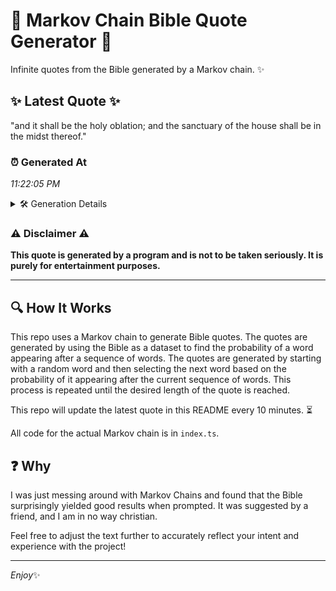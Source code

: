 # 📖 Markov Chain Bible Quote Generator 📖

Infinite quotes from the Bible generated by a Markov chain. ✨

## ✨ Latest Quote ✨
"and it shall be the holy oblation; and the sanctuary of the house shall be in the midst thereof."

### ⏰ Generated At
*11:22:05 PM*

<details>
    <summary>🛠️ Generation Details</summary>
    <p>
        <strong>🌱 Seed:</strong> and<br>
        <strong>🔄 Iterations:</strong> 18<br>
        <strong>📜 Context History:</strong><br>[ and ]: it<br>[ and, it ]: shall<br>[ and, it, shall ]: be<br>[ and, it, shall, be ]: the<br>[ and, it, shall, be, the ]: holy<br>[ and, it, shall, be, the, holy ]: oblation;<br>[ it, shall, be, the, holy, oblation; ]: and<br>[ shall, be, the, holy, oblation;, and ]: the<br>[ be, the, holy, oblation;, and, the ]: sanctuary<br>[ the, holy, oblation;, and, the, sanctuary ]: of<br>[ holy, oblation;, and, the, sanctuary, of ]: the<br>[ oblation;, and, the, sanctuary, of, the ]: house<br>[ and, the, sanctuary, of, the, house ]: shall<br>[ the, sanctuary, of, the, house, shall ]: be<br>[ sanctuary, of, the, house, shall, be ]: in<br>[ of, the, house, shall, be, in ]: the<br>[ the, house, shall, be, in, the ]: midst<br>[ house, shall, be, in, the, midst ]: thereof.<br>
    </p>
</details>

### ⚠️ Disclaimer ⚠️
**This quote is generated by a program and is not to be taken seriously. It is purely for entertainment purposes.**

---

## 🔍 How It Works

This repo uses a Markov chain to generate Bible quotes. The quotes are generated by using the Bible as a dataset to find the probability of a word appearing after a sequence of words. The quotes are generated by starting with a random word and then selecting the next word based on the probability of it appearing after the current sequence of words. This process is repeated until the desired length of the quote is reached.

This repo will update the latest quote in this README every 10 minutes. ⏳

All code for the actual Markov chain is in `index.ts`.

## ❓ Why

I was just messing around with Markov Chains and found that the Bible surprisingly yielded good results when prompted. 
It was suggested by a friend, and I am in no way christian.

Feel free to adjust the text further to accurately reflect your intent and experience with the project!

---

*Enjoy*✨
